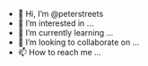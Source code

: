 - 👋 Hi, I’m @peterstreets
- 👀 I’m interested in ...
- 🌱 I’m currently learning ...
- 💞️ I’m looking to collaborate on ...
- 📫 How to reach me ...

<!---
peterstreets/peterstreets is a ✨ special ✨ repository because its `README.md` (this file) appears on your GitHub profile.
You can click the Preview link to take a look at your changes.
--->

